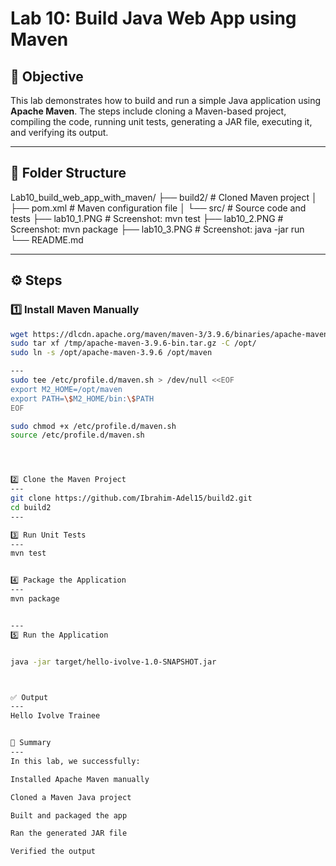 
# Lab 10: Build Java Web App using Maven

## 📌 Objective

This lab demonstrates how to build and run a simple Java application using **Apache Maven**. The steps include cloning a Maven-based project, compiling the code, running unit tests, generating a JAR file, executing it, and verifying its output.

---

## 📁 Folder Structure


Lab10_build_web_app_with_maven/
├── build2/ # Cloned Maven project
│ ├── pom.xml # Maven configuration file
│ └── src/ # Source code and tests
├── lab10_1.PNG # Screenshot: mvn test
├── lab10_2.PNG # Screenshot: mvn package
├── lab10_3.PNG # Screenshot: java -jar run
└── README.md



---

## ⚙️ Steps

### 1️⃣ Install Maven Manually

```bash
wget https://dlcdn.apache.org/maven/maven-3/3.9.6/binaries/apache-maven-3.9.6-bin.tar.gz -P /tmp
sudo tar xf /tmp/apache-maven-3.9.6-bin.tar.gz -C /opt/
sudo ln -s /opt/apache-maven-3.9.6 /opt/maven

---
sudo tee /etc/profile.d/maven.sh > /dev/null <<EOF
export M2_HOME=/opt/maven
export PATH=\$M2_HOME/bin:\$PATH
EOF

sudo chmod +x /etc/profile.d/maven.sh
source /etc/profile.d/maven.sh




2️⃣ Clone the Maven Project
---
git clone https://github.com/Ibrahim-Adel15/build2.git
cd build2
---

3️⃣ Run Unit Tests
---
mvn test


4️⃣ Package the Application
---
mvn package


---
5️⃣ Run the Application


java -jar target/hello-ivolve-1.0-SNAPSHOT.jar



✅ Output
---
Hello Ivolve Trainee


🧠 Summary
---
In this lab, we successfully:

Installed Apache Maven manually

Cloned a Maven Java project

Built and packaged the app

Ran the generated JAR file

Verified the output
